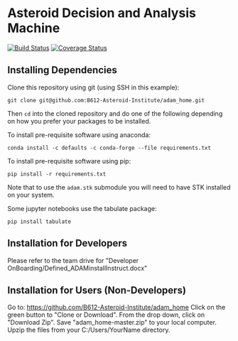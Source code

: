 # Asteroid Decision and Analysis Machine

[![Build Status](https://www.travis-ci.org/B612-Asteroid-Institute/adam.svg?branch=master)](https://www.travis-ci.org/B612-Asteroid-Institute/adam)
[![Coverage Status](https://coveralls.io/repos/github/B612-Asteroid-Institute/adam/badge.svg?branch=master)](https://coveralls.io/github/B612-Asteroid-Institute/adam?branch=master)

## Installing Dependencies

Clone this repository using git (using SSH in this example):

```git clone git@github.com:B612-Asteroid-Institute/adam_home.git```

Then `cd` into the cloned repository and do one of the following depending on how you prefer your packages to be installed.

To install pre-requisite software using anaconda: 

```conda install -c defaults -c conda-forge --file requirements.txt```

To install pre-requisite software using pip:

```pip install -r requirements.txt```

Note that to use the `adam.stk` submodule you will need to have STK installed on your system. 

Some jupyter notebooks use the tabulate package:

```pip install tabulate```

## Installation for Developers

Please refer to the team drive for "Developer OnBoarding/Defined_ADAMinstallInstruct.docx"

## Installation for Users (Non-Developers)

Go to: https://github.com/B612-Asteroid-Institute/adam_home
Click on the green button to "Clone or Download". From the drop down, click on "Download Zip". Save "adam_home-master.zip" to your local computer. Upzip the files from your C:/Users/YourName directory.
